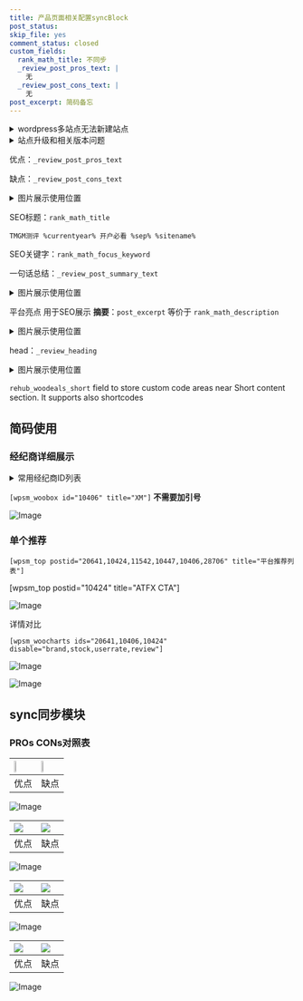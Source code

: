 ```yaml
---
title: 产品页面相关配置syncBlock
post_status: 
skip_file: yes
comment_status: closed
custom_fields:
  rank_math_title: 不同步
  _review_post_pros_text: |
    无
  _review_post_cons_text: |
    无
post_excerpt: 简码备忘
---
```

<details><summary>wordpress多站点无法新建站点</summary>

<li>和报错需要清理cookies一样的原因</li>
<li>wp-config.php里面<code>define( 'SUBDOMAIN_INSTALL', false );//子域名安装</code></li>
<li>新建子站点是用<code>define( 'SUBDOMAIN_INSTALL', true);//子域名安装</code> 完成以后，改成<code>false</code></li>
</details>

<details><summary>站点升级和相关版本问题</summary>

<p>wordpress：5.9.9
woocommerce：7.5.1
出现问题的地方：主题选项里面>><strong>Product layout >>compact style</strong></p>
<p>如何出现没有用过的字段 导致无法保存。先导出配置 然后进行修改，后面再次恢复即可。</p>
<p>出现部分字段无法显示时，需要返回默认布局后，对产品进行保存就好了。</p>
<p></p>
</details>

优点：`_review_post_pros_text`

缺点：`_review_post_cons_text`

<details><summary>图片展示使用位置</summary>

<img src="https://prod-files-secure.s3.us-west-2.amazonaws.com/39ed1227-6d7d-4570-be36-9ccd4a2c4241/f51d3d83-55d4-4bdf-9604-f37ec77ab556/Untitled.png?X-Amz-Algorithm=AWS4-HMAC-SHA256&X-Amz-Content-Sha256=UNSIGNED-PAYLOAD&X-Amz-Credential=ASIAZI2LB466VCQEV77V%2F20250612%2Fus-west-2%2Fs3%2Faws4_request&X-Amz-Date=20250612T225520Z&X-Amz-Expires=3600&X-Amz-Security-Token=IQoJb3JpZ2luX2VjEB4aCXVzLXdlc3QtMiJGMEQCIBSFDqTvZfGe9iDarC1VC%2FS8CfEt%2FEKD3ojWJse%2Fjq6wAiAv6sQSyZYm7%2B9YW4EhXyZeGnDQyDZL1DWu5L%2BRhPVoKSqIBAj3%2F%2F%2F%2F%2F%2F%2F%2F%2F%2F8BEAAaDDYzNzQyMzE4MzgwNSIMCgZOPl4Loc3ApDtzKtwDjVEs51OMcGrsTjQWgAJ1sG7Iw4mmaj8zns0SofSTBpfRRLyyJI49R2CQidU7t0kvAeIVX3ikbGbKLGIB1olTcC0mJgZ%2F0jLwveeV68yCXbkqG%2F4b5O%2FE%2FARU%2Bw%2B12R1tQDwTgl3GxacN%2FYTWFUr3k%2Fkd9bEEvTNgmFIFReD9b4QqZo%2FN2t%2Bi9n3%2BKHUrMmqCDcOuZGpFOr3NjTcwuWo%2BGRHn1r4wsJjvz7SvCsSc44tKIrd2hWvaVRG0ztqPHIGF7fzSdaXyTZQAYMB0iBerWaFZsz9xDeuCnspNrBF7ycjCXb%2BrmVhF7d%2B9hKbXho4I%2BylMTsHG1cmhw1E0gSZEQRuN%2BMokqqmngLqNWm3JMaU%2FcyBzzSccUIzawXcWdjCHohc3H%2F%2FdIm2yfXhFShPFn82JqqRbmnCbp4qbf7Uql%2FQqinyDEuTYYLztmlZsvfg1X3KcHiNx6kVxgWLd2Pf35sGH%2Fw4UwgIEyTJA%2B7JI1JWPJOrzve8gAM23JCQpdyfjqNjSyGxtN6ABCUq%2BmmOgmFpp1W%2B%2BNrHSvzpPH2zqVPFOJardJx8JqDOPAOv0a%2FYpcr4bLzN7s2YLRCG%2FBctaaiVmLE3KFRSx7mc3ZQZW0p5NA5La00u6sNd4WSIwgJmtwgY6pgGNGJ1QM6uK7SU%2BzEUlCXsNSOt6E2vYiEAEUYIZQMwoKqXkQ4qsTws4FvSy0DMOY9Qc05VRtJ1LJYQThkrgdBcXG7YoQMLcQtvFAJhjbxwm29dzCiPdaWipfnZNKUhiCVH1h0gTnxbtBR7aJET2kUR2z2EK8b6DHlHfA8Qx4Zmwyu7%2F05dg4DPJTAFzNwNhEFaCBPqrJ311nnFRSEM2JYx1eLwqDvrP&X-Amz-Signature=4a6a94adda528898a52d634477b0d83d6690c7b8a88b43903433c149310ecc29&X-Amz-SignedHeaders=host&x-amz-checksum-mode=ENABLED&x-id=GetObject" alt="Image">
</details>

SEO标题：`rank_math_title`

`TMGM测评 %currentyear% 开户必看 %sep% %sitename%`

SEO关键字：`rank_math_focus_keyword`

一句话总结：`_review_post_summary_text`

<details><summary>图片展示使用位置</summary>

<img src="https://prod-files-secure.s3.us-west-2.amazonaws.com/39ed1227-6d7d-4570-be36-9ccd4a2c4241/4b96a922-296c-4f4e-8630-d1c870cbce01/Untitled.png?X-Amz-Algorithm=AWS4-HMAC-SHA256&X-Amz-Content-Sha256=UNSIGNED-PAYLOAD&X-Amz-Credential=ASIAZI2LB466XYQN7A7P%2F20250612%2Fus-west-2%2Fs3%2Faws4_request&X-Amz-Date=20250612T225520Z&X-Amz-Expires=3600&X-Amz-Security-Token=IQoJb3JpZ2luX2VjEB4aCXVzLXdlc3QtMiJIMEYCIQCP27EDip623pupGFPqT3cP%2FWwCE4jvYbm0GsglELk8WQIhAMi9xI2JmzdwQiUKYi7eQ%2BFgub3ZKSDhKTkFFSLLpXLWKogECPf%2F%2F%2F%2F%2F%2F%2F%2F%2F%2FwEQABoMNjM3NDIzMTgzODA1IgwfzQRpnlV2Gbqq5Usq3AO3MOp0WAyL3%2FZHzGlrxkrg8MG32B7%2BjhNDID3HhtHOIv1urGXBn1aPOpwK%2ByamILeiFYHd5ecaUB4bflXS5z7nIBfvCZEVv4bN8%2FHz0KcszK3OL9Hy%2BSYgO0JH%2F%2FtGje00YtkjiEAuuqV226x1Zjj81t4qW9Jq7%2BOpbbG574gwXqCrtweEpZka2Z0tTDgMJLRSrs%2FQ%2F2lv2tw4S1POEnycVivydm9gRjjSRNwnhzv5cnwkBeu3WK1Da1ovBeFzsdrD6QBzOJLDigToNAGXAmSIi3SFgBgbama33oRVuujYGdZILpYiDx%2FOQ4j6B%2BV3K0iMrEpsk44JeA3CiZkvVfHW3yt2un5png8OvsmoPBbfifxN%2B3v1yjcoT6prjy%2B%2BU13dsS4XAtpQ9hWIvAvkcyatmmXsEk9sfsKgtGiNQTJwSGiLFch%2BXKv1JZgKGJ%2BD6dD9e79luC2x18tGJ8X98CBOe%2BZIra4vf5%2BBilaXsCdUBHzXoMaJpcNf32eRT0FihfVCjIvFcMCdRlO8wzJSEOc3RdE7SzGG%2FmjmgnMcAPWGqg0JoIiFeVAcxRkoL36CK74m2lNYj7qn9JxNaN%2BhP6o%2BcmxWO1P0Ykf5l50ZbF7WHf63AS7%2FsExmk4XbZTCJma3CBjqkAdgmSkuXY8rbaFMYScqORFw8rwOAJnDtpTjEkm9e%2FTNb0GReGr%2ByalT0KGVSzonrJxI38ndjs977DEG9rtFiXa40my%2F0s3D30W8Jda7%2BYar%2FfQtVa%2FmfLwmVfSlbFWrWerdIl5yxLeRhfoW5Npgmx2bJPriUt%2BjMwFLP5I7EHBsdVrggS7KNQC8l9Wz7jEeG0kF0vp8RNhJ1uUtDnac2BKfviFsr&X-Amz-Signature=db8e07d518c88faf3a564eda172958045a361f56423281bbc3d11bd008f075bb&X-Amz-SignedHeaders=host&x-amz-checksum-mode=ENABLED&x-id=GetObject" alt="Image">
</details>

平台亮点 用于SEO展示 **摘要**：`post_excerpt`  等价于 `rank_math_description`

<details><summary>图片展示使用位置</summary>

<img src="https://prod-files-secure.s3.us-west-2.amazonaws.com/39ed1227-6d7d-4570-be36-9ccd4a2c4241/1ee11f63-b60a-4dfe-a7a7-d58ff23b5d88/Untitled.png?X-Amz-Algorithm=AWS4-HMAC-SHA256&X-Amz-Content-Sha256=UNSIGNED-PAYLOAD&X-Amz-Credential=ASIAZI2LB466YH6OULSB%2F20250612%2Fus-west-2%2Fs3%2Faws4_request&X-Amz-Date=20250612T225521Z&X-Amz-Expires=3600&X-Amz-Security-Token=IQoJb3JpZ2luX2VjEB4aCXVzLXdlc3QtMiJGMEQCIFZ5OZ%2Fy5O%2BxBBvO5VJvZbkDSno21CtmgXuaGgsLNYchAiBRYvafjajbj4g1Ajl8HBKSzrAQ0yAhugtlSWOc520IiiqIBAj3%2F%2F%2F%2F%2F%2F%2F%2F%2F%2F8BEAAaDDYzNzQyMzE4MzgwNSIMHC4ZBt%2FM2MYkYk1IKtwD1%2BaVIvr7gQpqHO7D5OHDJACF0hr%2BzLoJ%2BcelWZJ0YzKP3Xh8rOLwveeLR%2B3yiNFWP1gBbwCz6QwpXXIlMR0KT855%2Fibg3NihBmJBAYpozpxnbbDlWMqqAYu5In35N5Rd51zUFf3NdQq29JW0gwcMKaQIR69sliVagiqAYVFWRmAliJVeR%2FlJrFAXjJiF%2BJ%2FcM63BFGKw4JK0lMfrB1Vu2dkialP9AU9zOxcuHIG5fxJPi%2B%2F8RnJl%2B1EBZ6adAH7zWPcfpLPvUCibIErdmPsanUhHphL9XWw0CODCAZcFicTTm%2BwUos4bqo6LDMUlZ7RWUt7R0N5yW6EZAs7S4%2B1J1LuTVcD8GtdY8vvMUn1C8U1T%2FRffJqGU4HTJdrGHV9o%2FOGnXxVpl3yC0Nq0x24rowY9zpTNn1rL%2Fp1smqZCa3ypD4sp8uYhI3UPJWH3CijG11UX2o%2F1aN1QL8vMYgkwR85btHJuJbjctSy50He3LqV082CVE4w5YznLJF5cUNcJWwpFPRkYrofTRW9OrREd838fJfnofvPNU6FpboiHh9AZGIMuSjRluLfMKvNLdD84DFQ3w%2BZmLZ7fxKdEA7dR7Y5SK3mIyqMYwZmuW%2BLiYlhWIrsiQfcVNe2hz%2Bi8wvZmtwgY6pgHhjhjkd8Qq95GVe0YG00JEHSJSiGcY2WZQqmbb58St%2Fu0UP77fwRNRgYT6QwpsX9V47gOL5Q0QtfA1oTNBII%2F%2BgoepShq%2B8HyPqBTXBSrkoTNcq8Km1XuS3uhRDmGYL7saslqbM2I5ccN8gPZkNJZMk%2B8uyiCcLLrafk%2B5ivXFrRJVWN6QIz4V01wwO%2B3L02V%2FcUAhXVwVB940qhLH6qpmHqj%2BPF53&X-Amz-Signature=293fe19c312126f0b1e951af66e5ab47ebd4e1d44c271c948089bf8723633fdd&X-Amz-SignedHeaders=host&x-amz-checksum-mode=ENABLED&x-id=GetObject" alt="Image">
<img src="https://prod-files-secure.s3.us-west-2.amazonaws.com/39ed1227-6d7d-4570-be36-9ccd4a2c4241/ad4118b5-78d8-4fbe-801e-3b29b5d99c01/Untitled.png?X-Amz-Algorithm=AWS4-HMAC-SHA256&X-Amz-Content-Sha256=UNSIGNED-PAYLOAD&X-Amz-Credential=ASIAZI2LB466YH6OULSB%2F20250612%2Fus-west-2%2Fs3%2Faws4_request&X-Amz-Date=20250612T225521Z&X-Amz-Expires=3600&X-Amz-Security-Token=IQoJb3JpZ2luX2VjEB4aCXVzLXdlc3QtMiJGMEQCIFZ5OZ%2Fy5O%2BxBBvO5VJvZbkDSno21CtmgXuaGgsLNYchAiBRYvafjajbj4g1Ajl8HBKSzrAQ0yAhugtlSWOc520IiiqIBAj3%2F%2F%2F%2F%2F%2F%2F%2F%2F%2F8BEAAaDDYzNzQyMzE4MzgwNSIMHC4ZBt%2FM2MYkYk1IKtwD1%2BaVIvr7gQpqHO7D5OHDJACF0hr%2BzLoJ%2BcelWZJ0YzKP3Xh8rOLwveeLR%2B3yiNFWP1gBbwCz6QwpXXIlMR0KT855%2Fibg3NihBmJBAYpozpxnbbDlWMqqAYu5In35N5Rd51zUFf3NdQq29JW0gwcMKaQIR69sliVagiqAYVFWRmAliJVeR%2FlJrFAXjJiF%2BJ%2FcM63BFGKw4JK0lMfrB1Vu2dkialP9AU9zOxcuHIG5fxJPi%2B%2F8RnJl%2B1EBZ6adAH7zWPcfpLPvUCibIErdmPsanUhHphL9XWw0CODCAZcFicTTm%2BwUos4bqo6LDMUlZ7RWUt7R0N5yW6EZAs7S4%2B1J1LuTVcD8GtdY8vvMUn1C8U1T%2FRffJqGU4HTJdrGHV9o%2FOGnXxVpl3yC0Nq0x24rowY9zpTNn1rL%2Fp1smqZCa3ypD4sp8uYhI3UPJWH3CijG11UX2o%2F1aN1QL8vMYgkwR85btHJuJbjctSy50He3LqV082CVE4w5YznLJF5cUNcJWwpFPRkYrofTRW9OrREd838fJfnofvPNU6FpboiHh9AZGIMuSjRluLfMKvNLdD84DFQ3w%2BZmLZ7fxKdEA7dR7Y5SK3mIyqMYwZmuW%2BLiYlhWIrsiQfcVNe2hz%2Bi8wvZmtwgY6pgHhjhjkd8Qq95GVe0YG00JEHSJSiGcY2WZQqmbb58St%2Fu0UP77fwRNRgYT6QwpsX9V47gOL5Q0QtfA1oTNBII%2F%2BgoepShq%2B8HyPqBTXBSrkoTNcq8Km1XuS3uhRDmGYL7saslqbM2I5ccN8gPZkNJZMk%2B8uyiCcLLrafk%2B5ivXFrRJVWN6QIz4V01wwO%2B3L02V%2FcUAhXVwVB940qhLH6qpmHqj%2BPF53&X-Amz-Signature=f704493bc60ae31a4573fcd12bb5e2939c6ddaf4dacbcf4ace20502dd914d3da&X-Amz-SignedHeaders=host&x-amz-checksum-mode=ENABLED&x-id=GetObject" alt="Image">
<img src="https://prod-files-secure.s3.us-west-2.amazonaws.com/39ed1227-6d7d-4570-be36-9ccd4a2c4241/a38cf7c9-a79c-4b64-9e94-13589fe0758b/Untitled.png?X-Amz-Algorithm=AWS4-HMAC-SHA256&X-Amz-Content-Sha256=UNSIGNED-PAYLOAD&X-Amz-Credential=ASIAZI2LB466YH6OULSB%2F20250612%2Fus-west-2%2Fs3%2Faws4_request&X-Amz-Date=20250612T225521Z&X-Amz-Expires=3600&X-Amz-Security-Token=IQoJb3JpZ2luX2VjEB4aCXVzLXdlc3QtMiJGMEQCIFZ5OZ%2Fy5O%2BxBBvO5VJvZbkDSno21CtmgXuaGgsLNYchAiBRYvafjajbj4g1Ajl8HBKSzrAQ0yAhugtlSWOc520IiiqIBAj3%2F%2F%2F%2F%2F%2F%2F%2F%2F%2F8BEAAaDDYzNzQyMzE4MzgwNSIMHC4ZBt%2FM2MYkYk1IKtwD1%2BaVIvr7gQpqHO7D5OHDJACF0hr%2BzLoJ%2BcelWZJ0YzKP3Xh8rOLwveeLR%2B3yiNFWP1gBbwCz6QwpXXIlMR0KT855%2Fibg3NihBmJBAYpozpxnbbDlWMqqAYu5In35N5Rd51zUFf3NdQq29JW0gwcMKaQIR69sliVagiqAYVFWRmAliJVeR%2FlJrFAXjJiF%2BJ%2FcM63BFGKw4JK0lMfrB1Vu2dkialP9AU9zOxcuHIG5fxJPi%2B%2F8RnJl%2B1EBZ6adAH7zWPcfpLPvUCibIErdmPsanUhHphL9XWw0CODCAZcFicTTm%2BwUos4bqo6LDMUlZ7RWUt7R0N5yW6EZAs7S4%2B1J1LuTVcD8GtdY8vvMUn1C8U1T%2FRffJqGU4HTJdrGHV9o%2FOGnXxVpl3yC0Nq0x24rowY9zpTNn1rL%2Fp1smqZCa3ypD4sp8uYhI3UPJWH3CijG11UX2o%2F1aN1QL8vMYgkwR85btHJuJbjctSy50He3LqV082CVE4w5YznLJF5cUNcJWwpFPRkYrofTRW9OrREd838fJfnofvPNU6FpboiHh9AZGIMuSjRluLfMKvNLdD84DFQ3w%2BZmLZ7fxKdEA7dR7Y5SK3mIyqMYwZmuW%2BLiYlhWIrsiQfcVNe2hz%2Bi8wvZmtwgY6pgHhjhjkd8Qq95GVe0YG00JEHSJSiGcY2WZQqmbb58St%2Fu0UP77fwRNRgYT6QwpsX9V47gOL5Q0QtfA1oTNBII%2F%2BgoepShq%2B8HyPqBTXBSrkoTNcq8Km1XuS3uhRDmGYL7saslqbM2I5ccN8gPZkNJZMk%2B8uyiCcLLrafk%2B5ivXFrRJVWN6QIz4V01wwO%2B3L02V%2FcUAhXVwVB940qhLH6qpmHqj%2BPF53&X-Amz-Signature=2efbe81b6f73cfc97303f4b9a3276535e15f6a5d540c210d12f9d936a7e6fa71&X-Amz-SignedHeaders=host&x-amz-checksum-mode=ENABLED&x-id=GetObject" alt="Image">
<img src="https://prod-files-secure.s3.us-west-2.amazonaws.com/39ed1227-6d7d-4570-be36-9ccd4a2c4241/7da6fc1e-d2ac-42ae-8c75-cb5749aa18f6/Untitled.png?X-Amz-Algorithm=AWS4-HMAC-SHA256&X-Amz-Content-Sha256=UNSIGNED-PAYLOAD&X-Amz-Credential=ASIAZI2LB466YH6OULSB%2F20250612%2Fus-west-2%2Fs3%2Faws4_request&X-Amz-Date=20250612T225521Z&X-Amz-Expires=3600&X-Amz-Security-Token=IQoJb3JpZ2luX2VjEB4aCXVzLXdlc3QtMiJGMEQCIFZ5OZ%2Fy5O%2BxBBvO5VJvZbkDSno21CtmgXuaGgsLNYchAiBRYvafjajbj4g1Ajl8HBKSzrAQ0yAhugtlSWOc520IiiqIBAj3%2F%2F%2F%2F%2F%2F%2F%2F%2F%2F8BEAAaDDYzNzQyMzE4MzgwNSIMHC4ZBt%2FM2MYkYk1IKtwD1%2BaVIvr7gQpqHO7D5OHDJACF0hr%2BzLoJ%2BcelWZJ0YzKP3Xh8rOLwveeLR%2B3yiNFWP1gBbwCz6QwpXXIlMR0KT855%2Fibg3NihBmJBAYpozpxnbbDlWMqqAYu5In35N5Rd51zUFf3NdQq29JW0gwcMKaQIR69sliVagiqAYVFWRmAliJVeR%2FlJrFAXjJiF%2BJ%2FcM63BFGKw4JK0lMfrB1Vu2dkialP9AU9zOxcuHIG5fxJPi%2B%2F8RnJl%2B1EBZ6adAH7zWPcfpLPvUCibIErdmPsanUhHphL9XWw0CODCAZcFicTTm%2BwUos4bqo6LDMUlZ7RWUt7R0N5yW6EZAs7S4%2B1J1LuTVcD8GtdY8vvMUn1C8U1T%2FRffJqGU4HTJdrGHV9o%2FOGnXxVpl3yC0Nq0x24rowY9zpTNn1rL%2Fp1smqZCa3ypD4sp8uYhI3UPJWH3CijG11UX2o%2F1aN1QL8vMYgkwR85btHJuJbjctSy50He3LqV082CVE4w5YznLJF5cUNcJWwpFPRkYrofTRW9OrREd838fJfnofvPNU6FpboiHh9AZGIMuSjRluLfMKvNLdD84DFQ3w%2BZmLZ7fxKdEA7dR7Y5SK3mIyqMYwZmuW%2BLiYlhWIrsiQfcVNe2hz%2Bi8wvZmtwgY6pgHhjhjkd8Qq95GVe0YG00JEHSJSiGcY2WZQqmbb58St%2Fu0UP77fwRNRgYT6QwpsX9V47gOL5Q0QtfA1oTNBII%2F%2BgoepShq%2B8HyPqBTXBSrkoTNcq8Km1XuS3uhRDmGYL7saslqbM2I5ccN8gPZkNJZMk%2B8uyiCcLLrafk%2B5ivXFrRJVWN6QIz4V01wwO%2B3L02V%2FcUAhXVwVB940qhLH6qpmHqj%2BPF53&X-Amz-Signature=b831f97e1ffe1c9b06e31e6ddfb0ffe334b05f82a34d444735485b876aa4f5bb&X-Amz-SignedHeaders=host&x-amz-checksum-mode=ENABLED&x-id=GetObject" alt="Image">
<img src="https://prod-files-secure.s3.us-west-2.amazonaws.com/39ed1227-6d7d-4570-be36-9ccd4a2c4241/7e97f40a-eaee-47f5-b2f9-475f96808fa7/Untitled.png?X-Amz-Algorithm=AWS4-HMAC-SHA256&X-Amz-Content-Sha256=UNSIGNED-PAYLOAD&X-Amz-Credential=ASIAZI2LB466YH6OULSB%2F20250612%2Fus-west-2%2Fs3%2Faws4_request&X-Amz-Date=20250612T225521Z&X-Amz-Expires=3600&X-Amz-Security-Token=IQoJb3JpZ2luX2VjEB4aCXVzLXdlc3QtMiJGMEQCIFZ5OZ%2Fy5O%2BxBBvO5VJvZbkDSno21CtmgXuaGgsLNYchAiBRYvafjajbj4g1Ajl8HBKSzrAQ0yAhugtlSWOc520IiiqIBAj3%2F%2F%2F%2F%2F%2F%2F%2F%2F%2F8BEAAaDDYzNzQyMzE4MzgwNSIMHC4ZBt%2FM2MYkYk1IKtwD1%2BaVIvr7gQpqHO7D5OHDJACF0hr%2BzLoJ%2BcelWZJ0YzKP3Xh8rOLwveeLR%2B3yiNFWP1gBbwCz6QwpXXIlMR0KT855%2Fibg3NihBmJBAYpozpxnbbDlWMqqAYu5In35N5Rd51zUFf3NdQq29JW0gwcMKaQIR69sliVagiqAYVFWRmAliJVeR%2FlJrFAXjJiF%2BJ%2FcM63BFGKw4JK0lMfrB1Vu2dkialP9AU9zOxcuHIG5fxJPi%2B%2F8RnJl%2B1EBZ6adAH7zWPcfpLPvUCibIErdmPsanUhHphL9XWw0CODCAZcFicTTm%2BwUos4bqo6LDMUlZ7RWUt7R0N5yW6EZAs7S4%2B1J1LuTVcD8GtdY8vvMUn1C8U1T%2FRffJqGU4HTJdrGHV9o%2FOGnXxVpl3yC0Nq0x24rowY9zpTNn1rL%2Fp1smqZCa3ypD4sp8uYhI3UPJWH3CijG11UX2o%2F1aN1QL8vMYgkwR85btHJuJbjctSy50He3LqV082CVE4w5YznLJF5cUNcJWwpFPRkYrofTRW9OrREd838fJfnofvPNU6FpboiHh9AZGIMuSjRluLfMKvNLdD84DFQ3w%2BZmLZ7fxKdEA7dR7Y5SK3mIyqMYwZmuW%2BLiYlhWIrsiQfcVNe2hz%2Bi8wvZmtwgY6pgHhjhjkd8Qq95GVe0YG00JEHSJSiGcY2WZQqmbb58St%2Fu0UP77fwRNRgYT6QwpsX9V47gOL5Q0QtfA1oTNBII%2F%2BgoepShq%2B8HyPqBTXBSrkoTNcq8Km1XuS3uhRDmGYL7saslqbM2I5ccN8gPZkNJZMk%2B8uyiCcLLrafk%2B5ivXFrRJVWN6QIz4V01wwO%2B3L02V%2FcUAhXVwVB940qhLH6qpmHqj%2BPF53&X-Amz-Signature=d1893ed4629808e813f6611de4db50b0a6d724f9ae36e6903e83c7dbd12321d1&X-Amz-SignedHeaders=host&x-amz-checksum-mode=ENABLED&x-id=GetObject" alt="Image">
</details>

head：`_review_heading`

<details><summary>图片展示使用位置</summary>

<img src="https://prod-files-secure.s3.us-west-2.amazonaws.com/39ed1227-6d7d-4570-be36-9ccd4a2c4241/3a4650ad-9887-415c-889a-edd51fa54f27/Untitled.png?X-Amz-Algorithm=AWS4-HMAC-SHA256&X-Amz-Content-Sha256=UNSIGNED-PAYLOAD&X-Amz-Credential=ASIAZI2LB4665GEKHRD2%2F20250612%2Fus-west-2%2Fs3%2Faws4_request&X-Amz-Date=20250612T225521Z&X-Amz-Expires=3600&X-Amz-Security-Token=IQoJb3JpZ2luX2VjEB4aCXVzLXdlc3QtMiJGMEQCIE1raBPCoFu78W2cZIIJ9ACG0G4X6jLzEoMZMRC5UPn4AiBcg6ep0r5Ru%2BX%2BP7Q7tjDRA%2BjdAsVQAGrsGYLkkkXV3CqIBAj3%2F%2F%2F%2F%2F%2F%2F%2F%2F%2F8BEAAaDDYzNzQyMzE4MzgwNSIM%2B37YGM5nGKX5DGdJKtwDjs4PNSyrDik3ZQXQ9%2BK%2FfRHRNn4CJxNJmniM1JzSsZwsY0PtPXzOOueUj3Rq1Ofas1ke6cxlYmtjFl%2FQqEPr2akvGTgUAufQmLjuaP4diScAZ%2FbeGVY8DIZGN3WjEfedSSSDqjAEkntD1bykr8MJEQcbsdwrCIYFOiqAFvHXRO1wqP3aqKlu7IzKH%2B%2BypanhGgXcBRloGp7OtlpsxQx%2BU7tY1AXKiT4x3vqMyJ0vOqijI1AKN0qzrLVNjNMyHUFUYOj3n%2F8SEkNqTpu%2Ftw3peILy%2Fn7w5RpXmwsfLnZXDRuzcxUDM7pa8lHsBJNU8GdQEG%2B2%2Breki3PNPERO0uFtTSWdzu8NirnPAxnhfaVx95VYXfGKFK%2Bmksm0sUAygdzHbfy8PNZreiD14sNR22Jmaq3TwYlBahl%2FdI1uu0i3JhXRaU0HsABwmdRpNHgRtB6dcxJxQMycD4zD75KApnr3aJNjArI69qntSrzkNNqYBSQKUYAImveXL2i6a5Yvc8jqZAajmRqlKKMn7eEr0EcL0ojIFh0jDa2IoHffv3nTz2T%2B%2B8Z4zNKrjB%2FiNtda0Y8kzu5Uc1huM5ifYxVVHmzSgP89cXzPvwoFHUiMcet4OAKoYHtzs%2B4ux4HS0zAwkZmtwgY6pgHIO8T2we%2FFXw9wWrW4z8Kb8p%2F2rMowwJaCBU0FtEejNY14VIkKu%2B0iyOigTmaycp96NipN%2FaFAYKU28BrL5AxsTP3cHb2lYJG5p7eLCOIP%2Bo48jjudhzN%2FO5EEo1RnisocbmzC0ABqBF62PCU2PgDraH5MzKdc7e%2FS3zBwxucDPiJyUpMAsZzI0P2sJc3MIBRKMqCkr9AMvKVOPfMSL5NMKQCwP3WF&X-Amz-Signature=201ec73832a8090f61110820d3479d245e676a5369a3b5a88d7b0275dbd856c8&X-Amz-SignedHeaders=host&x-amz-checksum-mode=ENABLED&x-id=GetObject" alt="Image">
</details>

`rehub_woodeals_short`	field to store custom code areas near Short content section. It supports also shortcodes



## 简码使用

### 经纪商详细展示

<details><summary>常用经纪商ID列表</summary>

<pre><code class="php">嘉盛 ===> 20641  [wpsm_woobox id="20641" title="嘉盛"]
易信easymarkets ===> 11542  [wpsm_woobox id="11542" title="易信easymarkets"]
ATFX外汇 ===> 10424  [wpsm_woobox id="10424" title="ATFX"]
XM ===> 10406  [wpsm_woobox id="10406" title="XM"]
TMGM ===> 29622  [wpsm_woobox id="29622" title="TMGM"]
HYCM ===> 10447  [wpsm_woobox id="10447" title="HYCM"]
fpmarkets澳福外汇 ===> 20639  [wpsm_woobox id="20639" title="fpmarkets澳福外汇"]</code></pre>
</details>

`[wpsm_woobox id="10406" title="XM"]` **不需要加引号**

![Image](https://prod-files-secure.s3.us-west-2.amazonaws.com/39ed1227-6d7d-4570-be36-9ccd4a2c4241/4f898f9d-0fa7-4e43-acd3-ac6bc7be575a/Untitled.png?X-Amz-Algorithm=AWS4-HMAC-SHA256&X-Amz-Content-Sha256=UNSIGNED-PAYLOAD&X-Amz-Credential=ASIAZI2LB466W56LTGJZ%2F20250612%2Fus-west-2%2Fs3%2Faws4_request&X-Amz-Date=20250612T225517Z&X-Amz-Expires=3600&X-Amz-Security-Token=IQoJb3JpZ2luX2VjEB4aCXVzLXdlc3QtMiJHMEUCIHJ%2Fe6pzHE1DjVyKuTpIe%2BqZSPXqz8dcd0CLvyjfjJflAiEAw1kSb7lEYkOoEwMdzVTAS1e69SvoZD6UmZPm9DCzrx0qiAQI9%2F%2F%2F%2F%2F%2F%2F%2F%2F%2F%2FARAAGgw2Mzc0MjMxODM4MDUiDDRZgIgmAy%2Fu96RIRCrcAyNTyYdWtEUcTKjjuqsTLR0iDZ18NOu5QovOz5boQpSv%2F7kIsPn5faa6qFJQ%2FaRW3z7tjw%2BDsSRxyIL%2F8BW1w1Gfz1WOap7QX%2BNaZeVkmy241MaQBbcnnmRyCtMSE4hHkjljQs%2Fe0iM%2BtBo1NzSc%2BdadNbB6kshVIdygWuUiA2MI%2F%2BcQJe%2FMiI4uNFps%2BWVdPh4e%2B81tOGT0motkl8pF4aZp8KyybgEqGauODp1MUvRHAkQgppadfft8o5PRjf9MGByjR01kYGUSMJaFYRzKhXQgYcmLhd3I1NracHywNXtv47iMS%2FXgYELWmzw0z3Jl8vc1JjuYNFkheHQyPpStA3a0CFuuAOGO7Q6sWdHJzGIW49MEtbo1SPtIMYnGXfh135HAVJu6NZ3gCuBVg2N0H4dqtHmDeRjL0b3AbKgTbLxnab%2F3cf8z1RkJ38IxIkqWAboWInd9s%2BR4cAaYrmkohF%2Fa9d%2B9ULAgzXf6K9ykz2PXnA8Wq9OXCxGaoLCdlbiaN88jncPInuUiRs1S6LyGe6pm3%2B6DNXG%2BCuP0OCmh80fTfsIojVmgiZkvULUYUw6LVzMRjwobuyTAX5y1lnOamAOu7zMHXWrtqblXBdcPHbUJR6%2BseW37YaRWAYCfMIGarcIGOqUBLMEGbBt2xxK4qqjb5c91xWWxG7VwPHhGCwClQ%2BoMflK6qPesJiufe5OtF7kMA5HIK9TNmAZoBZCuE6AyLiJMW8fsnCVn57Ou247c4W%2Fdv0eyqilvDzu6%2BEwGMPyvysSy3XtCMUpwna2IxfgjhU4AXd4kZHAuS4RgeL478mpuJheh9BceHoGuSLGnoguE7IkbUlg4iUCdaGnb5SCEbVuGWlDtLraG&X-Amz-Signature=01f9f46d8e9fe7ada92f8b7a0679cd5f6d1680a29845303a0e0559fd8998852d&X-Amz-SignedHeaders=host&x-amz-checksum-mode=ENABLED&x-id=GetObject)

### 单个推荐
`[wpsm_top postid="20641,10424,11542,10447,10406,28706" title="平台推荐列表"]`

[wpsm_top postid="10424" title="ATFX CTA"]

![Image](https://prod-files-secure.s3.us-west-2.amazonaws.com/39ed1227-6d7d-4570-be36-9ccd4a2c4241/5ac620dc-51a8-48b6-b55d-91f47299193c/Untitled.png?X-Amz-Algorithm=AWS4-HMAC-SHA256&X-Amz-Content-Sha256=UNSIGNED-PAYLOAD&X-Amz-Credential=ASIAZI2LB466W56LTGJZ%2F20250612%2Fus-west-2%2Fs3%2Faws4_request&X-Amz-Date=20250612T225517Z&X-Amz-Expires=3600&X-Amz-Security-Token=IQoJb3JpZ2luX2VjEB4aCXVzLXdlc3QtMiJHMEUCIHJ%2Fe6pzHE1DjVyKuTpIe%2BqZSPXqz8dcd0CLvyjfjJflAiEAw1kSb7lEYkOoEwMdzVTAS1e69SvoZD6UmZPm9DCzrx0qiAQI9%2F%2F%2F%2F%2F%2F%2F%2F%2F%2F%2FARAAGgw2Mzc0MjMxODM4MDUiDDRZgIgmAy%2Fu96RIRCrcAyNTyYdWtEUcTKjjuqsTLR0iDZ18NOu5QovOz5boQpSv%2F7kIsPn5faa6qFJQ%2FaRW3z7tjw%2BDsSRxyIL%2F8BW1w1Gfz1WOap7QX%2BNaZeVkmy241MaQBbcnnmRyCtMSE4hHkjljQs%2Fe0iM%2BtBo1NzSc%2BdadNbB6kshVIdygWuUiA2MI%2F%2BcQJe%2FMiI4uNFps%2BWVdPh4e%2B81tOGT0motkl8pF4aZp8KyybgEqGauODp1MUvRHAkQgppadfft8o5PRjf9MGByjR01kYGUSMJaFYRzKhXQgYcmLhd3I1NracHywNXtv47iMS%2FXgYELWmzw0z3Jl8vc1JjuYNFkheHQyPpStA3a0CFuuAOGO7Q6sWdHJzGIW49MEtbo1SPtIMYnGXfh135HAVJu6NZ3gCuBVg2N0H4dqtHmDeRjL0b3AbKgTbLxnab%2F3cf8z1RkJ38IxIkqWAboWInd9s%2BR4cAaYrmkohF%2Fa9d%2B9ULAgzXf6K9ykz2PXnA8Wq9OXCxGaoLCdlbiaN88jncPInuUiRs1S6LyGe6pm3%2B6DNXG%2BCuP0OCmh80fTfsIojVmgiZkvULUYUw6LVzMRjwobuyTAX5y1lnOamAOu7zMHXWrtqblXBdcPHbUJR6%2BseW37YaRWAYCfMIGarcIGOqUBLMEGbBt2xxK4qqjb5c91xWWxG7VwPHhGCwClQ%2BoMflK6qPesJiufe5OtF7kMA5HIK9TNmAZoBZCuE6AyLiJMW8fsnCVn57Ou247c4W%2Fdv0eyqilvDzu6%2BEwGMPyvysSy3XtCMUpwna2IxfgjhU4AXd4kZHAuS4RgeL478mpuJheh9BceHoGuSLGnoguE7IkbUlg4iUCdaGnb5SCEbVuGWlDtLraG&X-Amz-Signature=a7b7deb195fe3d4e995ae4d8a8cf13b88560327a61b7d10226dd27fc2d151737&X-Amz-SignedHeaders=host&x-amz-checksum-mode=ENABLED&x-id=GetObject)

详情对比

`[wpsm_woocharts ids="20641,10406,10424" disable="brand,stock,userrate,review"]`

![Image](https://prod-files-secure.s3.us-west-2.amazonaws.com/39ed1227-6d7d-4570-be36-9ccd4a2c4241/bf3ba45f-b9f3-4295-8aef-b4a495fd25f4/Untitled.png?X-Amz-Algorithm=AWS4-HMAC-SHA256&X-Amz-Content-Sha256=UNSIGNED-PAYLOAD&X-Amz-Credential=ASIAZI2LB466W56LTGJZ%2F20250612%2Fus-west-2%2Fs3%2Faws4_request&X-Amz-Date=20250612T225517Z&X-Amz-Expires=3600&X-Amz-Security-Token=IQoJb3JpZ2luX2VjEB4aCXVzLXdlc3QtMiJHMEUCIHJ%2Fe6pzHE1DjVyKuTpIe%2BqZSPXqz8dcd0CLvyjfjJflAiEAw1kSb7lEYkOoEwMdzVTAS1e69SvoZD6UmZPm9DCzrx0qiAQI9%2F%2F%2F%2F%2F%2F%2F%2F%2F%2F%2FARAAGgw2Mzc0MjMxODM4MDUiDDRZgIgmAy%2Fu96RIRCrcAyNTyYdWtEUcTKjjuqsTLR0iDZ18NOu5QovOz5boQpSv%2F7kIsPn5faa6qFJQ%2FaRW3z7tjw%2BDsSRxyIL%2F8BW1w1Gfz1WOap7QX%2BNaZeVkmy241MaQBbcnnmRyCtMSE4hHkjljQs%2Fe0iM%2BtBo1NzSc%2BdadNbB6kshVIdygWuUiA2MI%2F%2BcQJe%2FMiI4uNFps%2BWVdPh4e%2B81tOGT0motkl8pF4aZp8KyybgEqGauODp1MUvRHAkQgppadfft8o5PRjf9MGByjR01kYGUSMJaFYRzKhXQgYcmLhd3I1NracHywNXtv47iMS%2FXgYELWmzw0z3Jl8vc1JjuYNFkheHQyPpStA3a0CFuuAOGO7Q6sWdHJzGIW49MEtbo1SPtIMYnGXfh135HAVJu6NZ3gCuBVg2N0H4dqtHmDeRjL0b3AbKgTbLxnab%2F3cf8z1RkJ38IxIkqWAboWInd9s%2BR4cAaYrmkohF%2Fa9d%2B9ULAgzXf6K9ykz2PXnA8Wq9OXCxGaoLCdlbiaN88jncPInuUiRs1S6LyGe6pm3%2B6DNXG%2BCuP0OCmh80fTfsIojVmgiZkvULUYUw6LVzMRjwobuyTAX5y1lnOamAOu7zMHXWrtqblXBdcPHbUJR6%2BseW37YaRWAYCfMIGarcIGOqUBLMEGbBt2xxK4qqjb5c91xWWxG7VwPHhGCwClQ%2BoMflK6qPesJiufe5OtF7kMA5HIK9TNmAZoBZCuE6AyLiJMW8fsnCVn57Ou247c4W%2Fdv0eyqilvDzu6%2BEwGMPyvysSy3XtCMUpwna2IxfgjhU4AXd4kZHAuS4RgeL478mpuJheh9BceHoGuSLGnoguE7IkbUlg4iUCdaGnb5SCEbVuGWlDtLraG&X-Amz-Signature=be255455ccf24187233ae860a7603a34d64cb24cfcbcc239b1dd4fa5ed047486&X-Amz-SignedHeaders=host&x-amz-checksum-mode=ENABLED&x-id=GetObject)

![Image](https://prod-files-secure.s3.us-west-2.amazonaws.com/39ed1227-6d7d-4570-be36-9ccd4a2c4241/30bc56ef-f383-4b48-9768-2ebc9e436ec0/Untitled.png?X-Amz-Algorithm=AWS4-HMAC-SHA256&X-Amz-Content-Sha256=UNSIGNED-PAYLOAD&X-Amz-Credential=ASIAZI2LB466W56LTGJZ%2F20250612%2Fus-west-2%2Fs3%2Faws4_request&X-Amz-Date=20250612T225517Z&X-Amz-Expires=3600&X-Amz-Security-Token=IQoJb3JpZ2luX2VjEB4aCXVzLXdlc3QtMiJHMEUCIHJ%2Fe6pzHE1DjVyKuTpIe%2BqZSPXqz8dcd0CLvyjfjJflAiEAw1kSb7lEYkOoEwMdzVTAS1e69SvoZD6UmZPm9DCzrx0qiAQI9%2F%2F%2F%2F%2F%2F%2F%2F%2F%2F%2FARAAGgw2Mzc0MjMxODM4MDUiDDRZgIgmAy%2Fu96RIRCrcAyNTyYdWtEUcTKjjuqsTLR0iDZ18NOu5QovOz5boQpSv%2F7kIsPn5faa6qFJQ%2FaRW3z7tjw%2BDsSRxyIL%2F8BW1w1Gfz1WOap7QX%2BNaZeVkmy241MaQBbcnnmRyCtMSE4hHkjljQs%2Fe0iM%2BtBo1NzSc%2BdadNbB6kshVIdygWuUiA2MI%2F%2BcQJe%2FMiI4uNFps%2BWVdPh4e%2B81tOGT0motkl8pF4aZp8KyybgEqGauODp1MUvRHAkQgppadfft8o5PRjf9MGByjR01kYGUSMJaFYRzKhXQgYcmLhd3I1NracHywNXtv47iMS%2FXgYELWmzw0z3Jl8vc1JjuYNFkheHQyPpStA3a0CFuuAOGO7Q6sWdHJzGIW49MEtbo1SPtIMYnGXfh135HAVJu6NZ3gCuBVg2N0H4dqtHmDeRjL0b3AbKgTbLxnab%2F3cf8z1RkJ38IxIkqWAboWInd9s%2BR4cAaYrmkohF%2Fa9d%2B9ULAgzXf6K9ykz2PXnA8Wq9OXCxGaoLCdlbiaN88jncPInuUiRs1S6LyGe6pm3%2B6DNXG%2BCuP0OCmh80fTfsIojVmgiZkvULUYUw6LVzMRjwobuyTAX5y1lnOamAOu7zMHXWrtqblXBdcPHbUJR6%2BseW37YaRWAYCfMIGarcIGOqUBLMEGbBt2xxK4qqjb5c91xWWxG7VwPHhGCwClQ%2BoMflK6qPesJiufe5OtF7kMA5HIK9TNmAZoBZCuE6AyLiJMW8fsnCVn57Ou247c4W%2Fdv0eyqilvDzu6%2BEwGMPyvysSy3XtCMUpwna2IxfgjhU4AXd4kZHAuS4RgeL478mpuJheh9BceHoGuSLGnoguE7IkbUlg4iUCdaGnb5SCEbVuGWlDtLraG&X-Amz-Signature=558e726979abf7397edd8efdb314898e663635b1cf642a83d1829aeaeb3714b3&X-Amz-SignedHeaders=host&x-amz-checksum-mode=ENABLED&x-id=GetObject)

## sync同步模块

### PROs CONs对照表

| <img src="https://cdn.ifttt.fun/gh/jarlin8/OSS@main/icons/customize/pros.svg" height="auto" width="37.3%"> | <img src="https://cdn.ifttt.fun/gh/jarlin8/OSS@main/icons/customize/cons.svg" height="auto" width="28.8%"> |
| :--- | :--- |
| 优点 | 缺点 |

![Image](https://prod-files-secure.s3.us-west-2.amazonaws.com/39ed1227-6d7d-4570-be36-9ccd4a2c4241/8742b755-dfb5-4004-9a5f-d6e561664bd8/Untitled.png?X-Amz-Algorithm=AWS4-HMAC-SHA256&X-Amz-Content-Sha256=UNSIGNED-PAYLOAD&X-Amz-Credential=ASIAZI2LB466W56LTGJZ%2F20250612%2Fus-west-2%2Fs3%2Faws4_request&X-Amz-Date=20250612T225517Z&X-Amz-Expires=3600&X-Amz-Security-Token=IQoJb3JpZ2luX2VjEB4aCXVzLXdlc3QtMiJHMEUCIHJ%2Fe6pzHE1DjVyKuTpIe%2BqZSPXqz8dcd0CLvyjfjJflAiEAw1kSb7lEYkOoEwMdzVTAS1e69SvoZD6UmZPm9DCzrx0qiAQI9%2F%2F%2F%2F%2F%2F%2F%2F%2F%2F%2FARAAGgw2Mzc0MjMxODM4MDUiDDRZgIgmAy%2Fu96RIRCrcAyNTyYdWtEUcTKjjuqsTLR0iDZ18NOu5QovOz5boQpSv%2F7kIsPn5faa6qFJQ%2FaRW3z7tjw%2BDsSRxyIL%2F8BW1w1Gfz1WOap7QX%2BNaZeVkmy241MaQBbcnnmRyCtMSE4hHkjljQs%2Fe0iM%2BtBo1NzSc%2BdadNbB6kshVIdygWuUiA2MI%2F%2BcQJe%2FMiI4uNFps%2BWVdPh4e%2B81tOGT0motkl8pF4aZp8KyybgEqGauODp1MUvRHAkQgppadfft8o5PRjf9MGByjR01kYGUSMJaFYRzKhXQgYcmLhd3I1NracHywNXtv47iMS%2FXgYELWmzw0z3Jl8vc1JjuYNFkheHQyPpStA3a0CFuuAOGO7Q6sWdHJzGIW49MEtbo1SPtIMYnGXfh135HAVJu6NZ3gCuBVg2N0H4dqtHmDeRjL0b3AbKgTbLxnab%2F3cf8z1RkJ38IxIkqWAboWInd9s%2BR4cAaYrmkohF%2Fa9d%2B9ULAgzXf6K9ykz2PXnA8Wq9OXCxGaoLCdlbiaN88jncPInuUiRs1S6LyGe6pm3%2B6DNXG%2BCuP0OCmh80fTfsIojVmgiZkvULUYUw6LVzMRjwobuyTAX5y1lnOamAOu7zMHXWrtqblXBdcPHbUJR6%2BseW37YaRWAYCfMIGarcIGOqUBLMEGbBt2xxK4qqjb5c91xWWxG7VwPHhGCwClQ%2BoMflK6qPesJiufe5OtF7kMA5HIK9TNmAZoBZCuE6AyLiJMW8fsnCVn57Ou247c4W%2Fdv0eyqilvDzu6%2BEwGMPyvysSy3XtCMUpwna2IxfgjhU4AXd4kZHAuS4RgeL478mpuJheh9BceHoGuSLGnoguE7IkbUlg4iUCdaGnb5SCEbVuGWlDtLraG&X-Amz-Signature=e6f96d95abc1b3b31d27f5ae647646cb33893691c6b517feb9f9396daed2f9db&X-Amz-SignedHeaders=host&x-amz-checksum-mode=ENABLED&x-id=GetObject)

| <img src="https://cdn.ifttt.fun/gh/jarlin8/OSS@main/icons/customize/pros1.svg" height="auto"> | <img src="https://cdn.ifttt.fun/gh/jarlin8/OSS@main/icons/customize/cons1.svg" height="auto"> |
| :--- | :--- |
| 优点 | 缺点 |

![Image](https://prod-files-secure.s3.us-west-2.amazonaws.com/39ed1227-6d7d-4570-be36-9ccd4a2c4241/806358f8-c9c4-4e17-bb35-c6c76a5397a5/Untitled.png?X-Amz-Algorithm=AWS4-HMAC-SHA256&X-Amz-Content-Sha256=UNSIGNED-PAYLOAD&X-Amz-Credential=ASIAZI2LB466W56LTGJZ%2F20250612%2Fus-west-2%2Fs3%2Faws4_request&X-Amz-Date=20250612T225517Z&X-Amz-Expires=3600&X-Amz-Security-Token=IQoJb3JpZ2luX2VjEB4aCXVzLXdlc3QtMiJHMEUCIHJ%2Fe6pzHE1DjVyKuTpIe%2BqZSPXqz8dcd0CLvyjfjJflAiEAw1kSb7lEYkOoEwMdzVTAS1e69SvoZD6UmZPm9DCzrx0qiAQI9%2F%2F%2F%2F%2F%2F%2F%2F%2F%2F%2FARAAGgw2Mzc0MjMxODM4MDUiDDRZgIgmAy%2Fu96RIRCrcAyNTyYdWtEUcTKjjuqsTLR0iDZ18NOu5QovOz5boQpSv%2F7kIsPn5faa6qFJQ%2FaRW3z7tjw%2BDsSRxyIL%2F8BW1w1Gfz1WOap7QX%2BNaZeVkmy241MaQBbcnnmRyCtMSE4hHkjljQs%2Fe0iM%2BtBo1NzSc%2BdadNbB6kshVIdygWuUiA2MI%2F%2BcQJe%2FMiI4uNFps%2BWVdPh4e%2B81tOGT0motkl8pF4aZp8KyybgEqGauODp1MUvRHAkQgppadfft8o5PRjf9MGByjR01kYGUSMJaFYRzKhXQgYcmLhd3I1NracHywNXtv47iMS%2FXgYELWmzw0z3Jl8vc1JjuYNFkheHQyPpStA3a0CFuuAOGO7Q6sWdHJzGIW49MEtbo1SPtIMYnGXfh135HAVJu6NZ3gCuBVg2N0H4dqtHmDeRjL0b3AbKgTbLxnab%2F3cf8z1RkJ38IxIkqWAboWInd9s%2BR4cAaYrmkohF%2Fa9d%2B9ULAgzXf6K9ykz2PXnA8Wq9OXCxGaoLCdlbiaN88jncPInuUiRs1S6LyGe6pm3%2B6DNXG%2BCuP0OCmh80fTfsIojVmgiZkvULUYUw6LVzMRjwobuyTAX5y1lnOamAOu7zMHXWrtqblXBdcPHbUJR6%2BseW37YaRWAYCfMIGarcIGOqUBLMEGbBt2xxK4qqjb5c91xWWxG7VwPHhGCwClQ%2BoMflK6qPesJiufe5OtF7kMA5HIK9TNmAZoBZCuE6AyLiJMW8fsnCVn57Ou247c4W%2Fdv0eyqilvDzu6%2BEwGMPyvysSy3XtCMUpwna2IxfgjhU4AXd4kZHAuS4RgeL478mpuJheh9BceHoGuSLGnoguE7IkbUlg4iUCdaGnb5SCEbVuGWlDtLraG&X-Amz-Signature=512a9fc1a2fd1e544ec18f1bd9b71ff192685c0bfddc3e84b5fe099bc03d4ad2&X-Amz-SignedHeaders=host&x-amz-checksum-mode=ENABLED&x-id=GetObject)

| <img src="https://cdn.ifttt.fun/gh/jarlin8/OSS@main/icons/customize/pros2.svg" height="auto"> | <img src="https://cdn.ifttt.fun/gh/jarlin8/OSS@main/icons/customize/cons2.svg" height="auto"> |
| :--- | :--- |
| 优点 | 缺点 |

![Image](https://prod-files-secure.s3.us-west-2.amazonaws.com/39ed1227-6d7d-4570-be36-9ccd4a2c4241/a9245ec9-70dd-4005-b534-0d54315fc5f3/Untitled.png?X-Amz-Algorithm=AWS4-HMAC-SHA256&X-Amz-Content-Sha256=UNSIGNED-PAYLOAD&X-Amz-Credential=ASIAZI2LB466W56LTGJZ%2F20250612%2Fus-west-2%2Fs3%2Faws4_request&X-Amz-Date=20250612T225517Z&X-Amz-Expires=3600&X-Amz-Security-Token=IQoJb3JpZ2luX2VjEB4aCXVzLXdlc3QtMiJHMEUCIHJ%2Fe6pzHE1DjVyKuTpIe%2BqZSPXqz8dcd0CLvyjfjJflAiEAw1kSb7lEYkOoEwMdzVTAS1e69SvoZD6UmZPm9DCzrx0qiAQI9%2F%2F%2F%2F%2F%2F%2F%2F%2F%2F%2FARAAGgw2Mzc0MjMxODM4MDUiDDRZgIgmAy%2Fu96RIRCrcAyNTyYdWtEUcTKjjuqsTLR0iDZ18NOu5QovOz5boQpSv%2F7kIsPn5faa6qFJQ%2FaRW3z7tjw%2BDsSRxyIL%2F8BW1w1Gfz1WOap7QX%2BNaZeVkmy241MaQBbcnnmRyCtMSE4hHkjljQs%2Fe0iM%2BtBo1NzSc%2BdadNbB6kshVIdygWuUiA2MI%2F%2BcQJe%2FMiI4uNFps%2BWVdPh4e%2B81tOGT0motkl8pF4aZp8KyybgEqGauODp1MUvRHAkQgppadfft8o5PRjf9MGByjR01kYGUSMJaFYRzKhXQgYcmLhd3I1NracHywNXtv47iMS%2FXgYELWmzw0z3Jl8vc1JjuYNFkheHQyPpStA3a0CFuuAOGO7Q6sWdHJzGIW49MEtbo1SPtIMYnGXfh135HAVJu6NZ3gCuBVg2N0H4dqtHmDeRjL0b3AbKgTbLxnab%2F3cf8z1RkJ38IxIkqWAboWInd9s%2BR4cAaYrmkohF%2Fa9d%2B9ULAgzXf6K9ykz2PXnA8Wq9OXCxGaoLCdlbiaN88jncPInuUiRs1S6LyGe6pm3%2B6DNXG%2BCuP0OCmh80fTfsIojVmgiZkvULUYUw6LVzMRjwobuyTAX5y1lnOamAOu7zMHXWrtqblXBdcPHbUJR6%2BseW37YaRWAYCfMIGarcIGOqUBLMEGbBt2xxK4qqjb5c91xWWxG7VwPHhGCwClQ%2BoMflK6qPesJiufe5OtF7kMA5HIK9TNmAZoBZCuE6AyLiJMW8fsnCVn57Ou247c4W%2Fdv0eyqilvDzu6%2BEwGMPyvysSy3XtCMUpwna2IxfgjhU4AXd4kZHAuS4RgeL478mpuJheh9BceHoGuSLGnoguE7IkbUlg4iUCdaGnb5SCEbVuGWlDtLraG&X-Amz-Signature=864535da829e0e2954a8cd98b4b1ad4940dda849e5483a19839310be58a80121&X-Amz-SignedHeaders=host&x-amz-checksum-mode=ENABLED&x-id=GetObject)

| <img src="https://cdn.ifttt.fun/gh/jarlin8/OSS@main/icons/customize/pros3.svg" height="auto"> | <img src="https://cdn.ifttt.fun/gh/jarlin8/OSS@main/icons/customize/cons3.svg" height="auto"> |
| :--- | :--- |
| 优点 | 缺点 |

![Image](https://prod-files-secure.s3.us-west-2.amazonaws.com/39ed1227-6d7d-4570-be36-9ccd4a2c4241/e1e580a2-2e5c-4780-9ff4-19c318fc2284/Untitled.png?X-Amz-Algorithm=AWS4-HMAC-SHA256&X-Amz-Content-Sha256=UNSIGNED-PAYLOAD&X-Amz-Credential=ASIAZI2LB466W56LTGJZ%2F20250612%2Fus-west-2%2Fs3%2Faws4_request&X-Amz-Date=20250612T225517Z&X-Amz-Expires=3600&X-Amz-Security-Token=IQoJb3JpZ2luX2VjEB4aCXVzLXdlc3QtMiJHMEUCIHJ%2Fe6pzHE1DjVyKuTpIe%2BqZSPXqz8dcd0CLvyjfjJflAiEAw1kSb7lEYkOoEwMdzVTAS1e69SvoZD6UmZPm9DCzrx0qiAQI9%2F%2F%2F%2F%2F%2F%2F%2F%2F%2F%2FARAAGgw2Mzc0MjMxODM4MDUiDDRZgIgmAy%2Fu96RIRCrcAyNTyYdWtEUcTKjjuqsTLR0iDZ18NOu5QovOz5boQpSv%2F7kIsPn5faa6qFJQ%2FaRW3z7tjw%2BDsSRxyIL%2F8BW1w1Gfz1WOap7QX%2BNaZeVkmy241MaQBbcnnmRyCtMSE4hHkjljQs%2Fe0iM%2BtBo1NzSc%2BdadNbB6kshVIdygWuUiA2MI%2F%2BcQJe%2FMiI4uNFps%2BWVdPh4e%2B81tOGT0motkl8pF4aZp8KyybgEqGauODp1MUvRHAkQgppadfft8o5PRjf9MGByjR01kYGUSMJaFYRzKhXQgYcmLhd3I1NracHywNXtv47iMS%2FXgYELWmzw0z3Jl8vc1JjuYNFkheHQyPpStA3a0CFuuAOGO7Q6sWdHJzGIW49MEtbo1SPtIMYnGXfh135HAVJu6NZ3gCuBVg2N0H4dqtHmDeRjL0b3AbKgTbLxnab%2F3cf8z1RkJ38IxIkqWAboWInd9s%2BR4cAaYrmkohF%2Fa9d%2B9ULAgzXf6K9ykz2PXnA8Wq9OXCxGaoLCdlbiaN88jncPInuUiRs1S6LyGe6pm3%2B6DNXG%2BCuP0OCmh80fTfsIojVmgiZkvULUYUw6LVzMRjwobuyTAX5y1lnOamAOu7zMHXWrtqblXBdcPHbUJR6%2BseW37YaRWAYCfMIGarcIGOqUBLMEGbBt2xxK4qqjb5c91xWWxG7VwPHhGCwClQ%2BoMflK6qPesJiufe5OtF7kMA5HIK9TNmAZoBZCuE6AyLiJMW8fsnCVn57Ou247c4W%2Fdv0eyqilvDzu6%2BEwGMPyvysSy3XtCMUpwna2IxfgjhU4AXd4kZHAuS4RgeL478mpuJheh9BceHoGuSLGnoguE7IkbUlg4iUCdaGnb5SCEbVuGWlDtLraG&X-Amz-Signature=859b8d1fad1161ac355d6d0a01f9fbeb815cae6e267aa64504a8dd0d82c84432&X-Amz-SignedHeaders=host&x-amz-checksum-mode=ENABLED&x-id=GetObject)